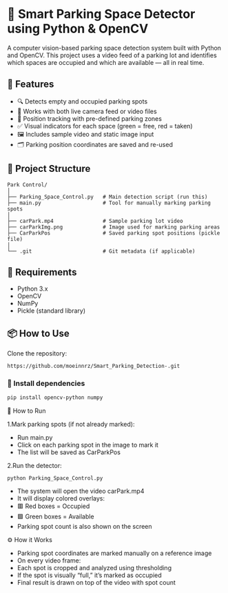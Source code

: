 # 🚗 Smart Parking Space Detector using Python & OpenCV

A computer vision-based parking space detection system built with Python and OpenCV. This project uses a video feed of a parking lot and identifies which spaces are occupied and which are available — all in real time.

## 🎯 Features

- 🔍 Detects empty and occupied parking spots
- 🎥 Works with both live camera feed or video files
- 🧠 Position tracking with pre-defined parking zones
- ✅ Visual indicators for each space (green = free, red = taken)
- 🖼️ Includes sample video and static image input
- 🗂️ Parking position coordinates are saved and re-used

## 📁 Project Structure
```
Park Control/
│
├── Parking_Space_Control.py   # Main detection script (run this)
├── main.py                    # Tool for manually marking parking spots
│
├── carPark.mp4                # Sample parking lot video
├── carParkImg.png             # Image used for marking parking areas
├── CarParkPos                 # Saved parking spot positions (pickle file)
│
└── .git                       # Git metadata (if applicable)
```

## 🧰 Requirements

- Python 3.x
- OpenCV
- NumPy
- Pickle (standard library)

## 📦 How to Use

Clone the repository:
```
https://github.com/moeinnrz/Smart_Parking_Detection-.git
```

### 🔧 Install dependencies

```bash
pip install opencv-python numpy
```

🚀 How to Run

1.Mark parking spots (if not already marked):
- Run main.py
- Click on each parking spot in the image to mark it
- The list will be saved as CarParkPos

2.Run the detector:
```
python Parking_Space_Control.py
```

- The system will open the video carPark.mp4
- It will display colored overlays:
- 🟥 Red boxes = Occupied
- 🟩 Green boxes = Available
- Parking spot count is also shown on the screen

⚙️ How it Works

- Parking spot coordinates are marked manually on a reference image
- On every video frame:
- Each spot is cropped and analyzed using thresholding
- If the spot is visually “full,” it’s marked as occupied
- Final result is drawn on top of the video with spot count
